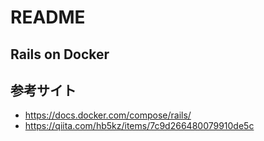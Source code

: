 # README

## Rails on Docker

## 参考サイト
- https://docs.docker.com/compose/rails/
- https://qiita.com/hb5kz/items/7c9d266480079910de5c
